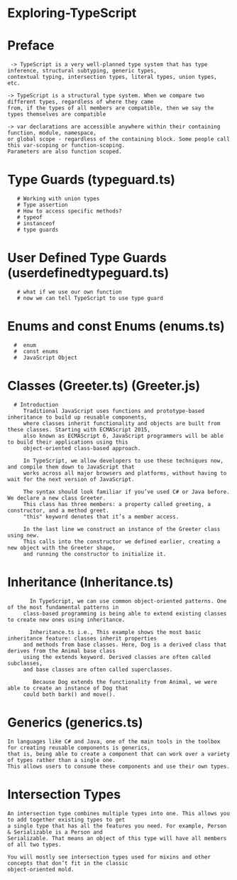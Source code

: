 # Exploring-TypeScript
 
 # Preface 
     -> TypeScript is a very well-planned type system that has type inference, structural subtyping, generic types,
    contextual typing, intersection types, literal types, union types, etc. 
    
    -> TypeScript is a structural type system. When we compare two different types, regardless of where they came
    from, if the types of all members are compatible, then we say the types themselves are compatible
    
    -> var declarations are accessible anywhere within their containing function, module, namespace, 
    or global scope - regardless of the containing block. Some people call this var-scoping or function-scoping. 
    Parameters are also function scoped.
    
    
  #  Type Guards (typeguard.ts)
       # Working with union types
       # Type assertion   
       # How to access specific methods? 
       # typeof   
       # instanceof
       # type guards 
  #  User Defined Type Guards (userdefinedtypeguard.ts)
       # what if we use our own function
       # now we can tell TypeScript to use type guard 
  #  Enums and const Enums (enums.ts)
      #  enum
      #  const enums
      #  JavaScript Object
  #  Classes (Greeter.ts) (Greeter.js)
      # Introduction  
         Traditional JavaScript uses functions and prototype-based inheritance to build up reusable components, 
         where classes inherit functionality and objects are built from these classes. Starting with ECMAScript 2015,
         also known as ECMAScript 6, JavaScript programmers will be able to build their applications using this
         object-oriented class-based approach.
         
         In TypeScript, we allow developers to use these techniques now, and compile them down to JavaScript that 
         works across all major browsers and platforms, without having to wait for the next version of JavaScript.
         
         The syntax should look familiar if you’ve used C# or Java before. We declare a new class Greeter. 
         This class has three members: a property called greeting, a constructor, and a method greet.  
         "this" keyword denotes that it’s a member access.
         
         In the last line we construct an instance of the Greeter class using new. 
         This calls into the constructor we defined earlier, creating a new object with the Greeter shape, 
         and running the constructor to initialize it.
         
  #  Inheritance (Inheritance.ts)
           In TypeScript, we can use common object-oriented patterns. One of the most fundamental patterns in 
         class-based programming is being able to extend existing classes to create new ones using inheritance.
         
           Inheritance.ts i.e., This example shows the most basic inheritance feature: classes inherit properties 
         and methods from base classes. Here, Dog is a derived class that derives from the Animal base class 
         using the extends keyword. Derived classes are often called subclasses, 
         and base classes are often called superclasses.
         
            Because Dog extends the functionality from Animal, we were able to create an instance of Dog that 
         could both bark() and move().
         
#  Generics (generics.ts)
    In languages like C# and Java, one of the main tools in the toolbox for creating reusable components is generics,
    that is, being able to create a component that can work over a variety of types rather than a single one. 
    This allows users to consume these components and use their own types.
    
#  Intersection Types
    An intersection type combines multiple types into one. This allows you to add together existing types to get 
    a single type that has all the features you need. For example, Person & Serializable is a Person and 
    Serializable. That means an object of this type will have all members of all two types.
    
    You will mostly see intersection types used for mixins and other concepts that don’t fit in the classic 
    object-oriented mold. 
